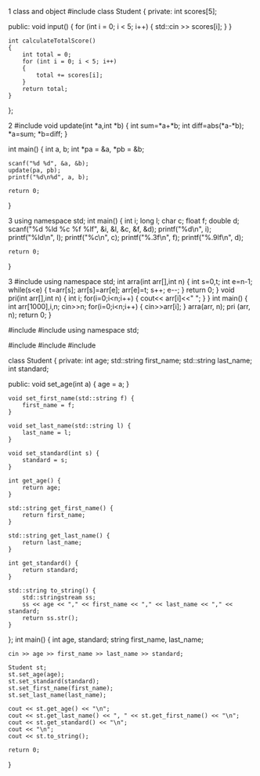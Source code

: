 1 class and object
#include <iostream>
class Student
{
private:
    int scores[5];

public:
    void input() 
    {
        for (int i = 0; i < 5; i++) 
        {
            std::cin >> scores[i];
        }
    }

    int calculateTotalScore() 
    {
        int total = 0;
        for (int i = 0; i < 5; i++)
        {
            total += scores[i];
        }
        return total;
    }
};


2
#include<cstdlib>
void update(int *a,int *b)
{
    int sum=*a+*b;
    int diff=abs(*a-*b);   
    *a=sum;
    *b=diff;
}

int main()
{
    int a, b;
    int *pa = &a, *pb = &b;
    
    scanf("%d %d", &a, &b);
    update(pa, pb);
    printf("%d\n%d", a, b);

    return 0;
}

3
using namespace std;
int main() {
    int i;
    long l;
    char c;
    float f;
    double d;
    scanf("%d %ld %c %f %lf", &i, &l, &c, &f, &d);
    printf("%d\n", i);
    printf("%ld\n", l);
    printf("%c\n", c);
    printf("%.3f\n", f);
    printf("%.9lf\n", d);

    return 0;
}

3
#include<iostream>
using namespace std;
int arra(int arr[],int n)
{
    int s=0,t;
    int e=n-1;
    while(s<e)
    {
        t=arr[s];
        arr[s]=arr[e];
        arr[e]=t;
        s++;
        e--;
    }
    return 0;
}
void pri(int arr[],int n)
{
    int i;
    for(i=0;i<n;i++)
    {
        cout<< arr[i]<<" ";
    }
}
int main() {
     int arr[1000],i,n;
     cin>>n;
     for(i=0;i<n;i++)
     {
        cin>>arr[i];
     }
     arra(arr, n);
     pri (arr, n);
    return 0;
}

#include <iostream>
#include <sstream>
using namespace std;


#include <iostream>
#include <sstream>
#include <string>

class Student {
private:
    int age;
    std::string first_name;
    std::string last_name;
    int standard;

public:
    void set_age(int a) {
        age = a;
    }

    void set_first_name(std::string f) {
        first_name = f;
    }

    void set_last_name(std::string l) {
        last_name = l;
    }

    void set_standard(int s) {
        standard = s;
    }

    int get_age() {
        return age;
    }

    std::string get_first_name() {
        return first_name;
    }

    std::string get_last_name() {
        return last_name;
    }

    int get_standard() {
        return standard;
    }

    std::string to_string() {
        std::stringstream ss;
        ss << age << "," << first_name << "," << last_name << "," << standard;
        return ss.str();
    }
};
int main() {
    int age, standard;
    string first_name, last_name;
    
    cin >> age >> first_name >> last_name >> standard;
    
    Student st;
    st.set_age(age);
    st.set_standard(standard);
    st.set_first_name(first_name);
    st.set_last_name(last_name);
    
    cout << st.get_age() << "\n";
    cout << st.get_last_name() << ", " << st.get_first_name() << "\n";
    cout << st.get_standard() << "\n";
    cout << "\n";
    cout << st.to_string();
    
    return 0;
}

